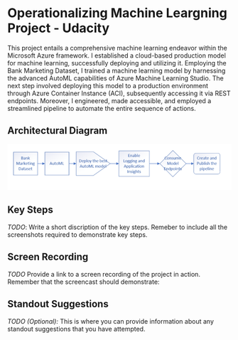 # Operationalizing Machine Leargning Project - Udacity

This project entails a comprehensive machine learning endeavor within the Microsoft Azure framework. I established a cloud-based production model for machine learning, successfully deploying and utilizing it. Employing the Bank Marketing Dataset, I trained a machine learning model by harnessing the advanced AutoML capabilities of Azure Machine Learning Studio. The next step involved deploying this model to a production environment through Azure Container Instance (ACI), subsequently accessing it via REST endpoints. Moreover, I engineered, made accessible, and employed a streamlined pipeline to automate the entire sequence of actions.

## Architectural Diagram

![](https://github.com/ali-yaz/Operationalizing-Machine-Learning/blob/b453da54e39c7f0dadf01c2dd186e179d600da87/sample_screenshots/diagram.PNG)
## Key Steps
*TODO*: Write a short discription of the key steps. Remeber to include all the screenshots required to demonstrate key steps. 

## Screen Recording
*TODO* Provide a link to a screen recording of the project in action. Remember that the screencast should demonstrate:

## Standout Suggestions
*TODO (Optional):* This is where you can provide information about any standout suggestions that you have attempted.
